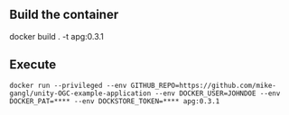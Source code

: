 ## Build the container

docker build . -t apg:0.3.1

## Execute

```
docker run --privileged --env GITHUB_REPO=https://github.com/mike-gangl/unity-OGC-example-application --env DOCKER_USER=JOHNDOE --env DOCKER_PAT=**** --env DOCKSTORE_TOKEN=**** apg:0.3.1 
```
